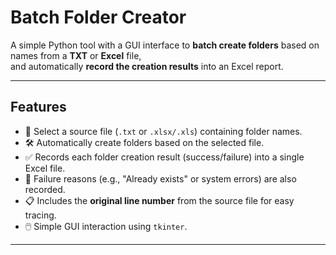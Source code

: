 # Batch Folder Creator

A simple Python tool with a GUI interface to **batch create folders** based on names from a **TXT** or **Excel** file,  
and automatically **record the creation results** into an Excel report.

---

## Features

- 📂 Select a source file (`.txt` or `.xlsx/.xls`) containing folder names.
- 🛠️ Automatically create folders based on the selected file.
- ✅ Records each folder creation result (success/failure) into a single Excel file.
- 🔎 Failure reasons (e.g., "Already exists" or system errors) are also recorded.
- 📋 Includes the **original line number** from the source file for easy tracing.
- 🖱️ Simple GUI interaction using `tkinter`.

---